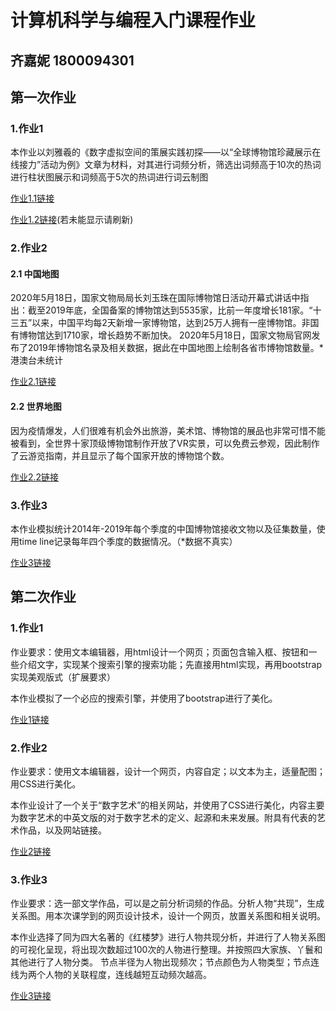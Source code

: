 # 计算机科学与编程入门课程作业
## 齐嘉妮 1800094301

## 第一次作业
### 1.作业1
本作业以刘雅羲的《数字虚拟空间的策展实践初探——以“全球博物馆珍藏展示在线接力”活动为例》文章为材料，对其进行词频分析，筛选出词频高于10次的热词进行柱状图展示和词频高于5次的热词进行词云制图

[作业1.1链接](https://github.com/jianiqi/jianiqi.github.io/blob/286bbc2187c6d74738a3305d4d7c1b153b0cddde/%E6%96%87%E7%AB%A0%E8%AF%8D%E9%A2%91%E7%BB%9F%E8%AE%A1%E5%9B%BE-%E6%9F%B1%E7%8A%B6%E5%9B%BE.png)

[作业1.2链接](https://jianiqi.github.io/wordfreq_file.html)(若未能显示请刷新)


### 2.作业2
#### 2.1 中国地图
2020年5月18日，国家文物局局长刘玉珠在国际博物馆日活动开幕式讲话中指出：截至2019年底，全国备案的博物馆达到5535家，比前一年度增长181家。“十三五”以来，中国平均每2天新增一家博物馆，达到25万人拥有一座博物馆。非国有博物馆达到1710家，增长趋势不断加快。
2020年5月18日，国家文物局官网发布了2019年博物馆名录及相关数据，据此在中国地图上绘制各省市博物馆数量。*港澳台未统计

[作业2.1链接](https://jianiqi.github.io/%E5%85%A8%E5%9B%BD%E7%9C%81%E5%B8%82%E5%8D%9A%E7%89%A9%E9%A6%86%E6%95%B0%E6%8D%AE%E5%9C%B0%E5%9B%BE_map.html)

#### 2.2 世界地图
因为疫情爆发，人们很难有机会外出旅游，美术馆、博物馆的展品也非常可惜不能被看到，全世界十家顶级博物馆制作开放了VR实景，可以免费云参观，因此制作了云游览指南，并且显示了每个国家开放的博物馆个数。

[作业2.2链接](https://jianiqi.github.io/%E5%8D%9A%E7%89%A9%E9%A6%86%E4%BA%91%E6%B8%B8%E8%A7%88%E6%8C%87%E5%8D%97.html)

### 3.作业3
本作业模拟统计2014年-2019年每个季度的中国博物馆接收文物以及征集数量，使用time line记录每年四个季度的数据情况。（*数据不真实）

[作业3链接](https://jianiqi.github.io/timeline_bar.html)



## 第二次作业
### 1.作业1
作业要求：使用文本编辑器，用html设计一个网页；页面包含输入框、按钮和一些介绍文字，实现某个搜索引擎的搜索功能；先直接用html实现，再用bootstrap实现美观版式（扩展要求）

本作业模拟了一个必应的搜索引擎，并使用了bootstrap进行了美化。

[作业1链接](https://jianiqi.github.io/hw2/bing_search.html)

### 2.作业2
作业要求：使用文本编辑器，设计一个网页，内容自定；以文本为主，适量配图；用CSS进行美化。

本作业设计了一个关于“数字艺术”的相关网站，并使用了CSS进行美化，内容主要为数字艺术的中英文版的对于数字艺术的定义、起源和未来发展。附具有代表的艺术作品，以及网站链接。

[作业2链接](https://jianiqi.github.io/hw2/数字艺术.html)

### 3.作业3
作业要求：选一部文学作品，可以是之前分析词频的作品。分析人物“共现”，生成关系图。用本次课学到的网页设计技术，设计一个网页，放置关系图和相关说明。

本作业选择了同为四大名著的《红楼梦》进行人物共现分析，并进行了人物关系图的可视化呈现，将出现次数超过100次的人物进行整理。并按照四大家族、丫鬟和其他进行了人物分类。
节点半径为人物出现频次；节点颜色为人物类型；节点连线为两个人物的关联程度，连线越短互动频次越高。

[作业3链接](https://jianiqi.github.io/hw2/关系图-分类-红楼梦人物.html)

